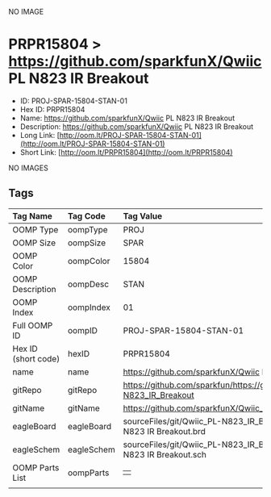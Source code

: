 


  
NO IMAGE  
# PRPR15804 > https://github.com/sparkfunX/Qwiic PL N823 IR Breakout

- ID: PROJ-SPAR-15804-STAN-01
- Hex ID: PRPR15804
- Name: https://github.com/sparkfunX/Qwiic PL N823 IR Breakout
- Description: https://github.com/sparkfunX/Qwiic PL N823 IR Breakout
- Long Link: [http://oom.lt/PROJ-SPAR-15804-STAN-01](http://oom.lt/PROJ-SPAR-15804-STAN-01)
- Short Link: [http://oom.lt/PRPR15804](http://oom.lt/PRPR15804)
  
NO IMAGES  
## Tags
  

|Tag Name|Tag Code|Tag Value|
| :--- | :--- | :--- |
|OOMP Type|oompType|PROJ|
|OOMP Size|oompSize|SPAR|
|OOMP Color|oompColor|15804|
|OOMP Description|oompDesc|STAN|
|OOMP Index|oompIndex|01|
|Full OOMP ID|oompID|PROJ-SPAR-15804-STAN-01|
|Hex ID (short code)|hexID|PRPR15804|
|name|name|https://github.com/sparkfunX/Qwiic PL N823 IR Breakout|
|gitRepo|gitRepo|https://github.com/sparkfun/https://github.com/sparkfunX/Qwiic_PL-N823_IR_Breakout|
|gitName|gitName|https://github.com/sparkfunX/Qwiic_PL-N823_IR_Breakout|
|eagleBoard|eagleBoard|sourceFiles/git/Qwiic_PL-N823_IR_Breakout/Hardware/Qwiic PL-N823 IR Breakout.brd|
|eagleSchem|eagleSchem|sourceFiles/git/Qwiic_PL-N823_IR_Breakout/Hardware/Qwiic PL-N823 IR Breakout.sch|
|OOMP Parts List|oompParts|<table><tr><td></td></tr></table>|
||||
